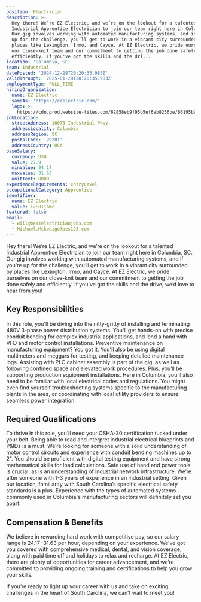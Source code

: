 ```yaml
---
position: Electrician
description: >-
  Hey there! We’re EZ Electric, and we’re on the lookout for a talented
  Industrial Apprentice Electrician to join our team right here in Columbia, SC.
  Our gig involves working with automated manufacturing systems, and if you're
  up for the challenge, you’ll get to work in a vibrant city surrounded by
  places like Lexington, Irmo, and Cayce. At EZ Electric, we pride ourselves on
  our close-knit team and our commitment to getting the job done safely and
  efficiently. If you've got the skills and the dri...
location: 'Columbia, SC'
team: Industrial
datePosted: '2024-12-28T20:20:35.983Z'
validThrough: '2025-01-28T20:20:35.983Z'
employmentType: FULL_TIME
hiringOrganization:
  name: EZ Electric
  sameAs: 'https://ezelectric.com/'
  logo: >-
    https://cdn.prod.website-files.com/62858eb9f95b5ef6ab8256be/66195b93d011344d05b98867_ez-electric-logo.svg
jobLocation:
  streetAddress: 10073 Industrial Pkwy.
  addressLocality: Columbia
  addressRegion: SC
  postalCode: '29201'
  addressCountry: USA
baseSalary:
  currency: USD
  value: 27.9
  minValue: 24.17
  maxValue: 31.63
  unitText: HOUR
experienceRequirements: entryLevel
occupationalCategory: Apprentice
identifier:
  name: EZ Electric
  value: EZE81jomc
featured: false
email:
  - will@bestelectricianjobs.com
  - Michael.Mckeaige@pes123.com
---
```




Hey there! We’re EZ Electric, and we’re on the lookout for a talented Industrial Apprentice Electrician to join our team right here in Columbia, SC. Our gig involves working with automated manufacturing systems, and if you're up for the challenge, you’ll get to work in a vibrant city surrounded by places like Lexington, Irmo, and Cayce. At EZ Electric, we pride ourselves on our close-knit team and our commitment to getting the job done safely and efficiently. If you've got the skills and the drive, we’d love to hear from you!

## Key Responsibilities

In this role, you'll be diving into the nitty-gritty of installing and terminating 480V 3-phase power distribution systems. You'll get hands-on with precise conduit bending for complex industrial applications, and lend a hand with VFD and motor control installations. Preventive maintenance on manufacturing equipment? You got it. You'll also be using digital multimeters and meggars for testing, and keeping detailed maintenance logs. Assisting with PLC cabinet assembly is part of the gig, as well as following confined space and elevated work procedures. Plus, you’ll be supporting production equipment installations. Here in Columbia, you’ll also need to be familiar with local electrical codes and regulations. You might even find yourself troubleshooting systems specific to the manufacturing plants in the area, or coordinating with local utility providers to ensure seamless power integration.

## Required Qualifications

To thrive in this role, you’ll need your OSHA-30 certification tucked under your belt. Being able to read and interpret industrial electrical blueprints and P&IDs is a must. We’re looking for someone with a solid understanding of motor control circuits and experience with conduit bending machines up to 2". You should be proficient with digital testing equipment and have strong mathematical skills for load calculations. Safe use of hand and power tools is crucial, as is an understanding of industrial network infrastructure. We’re after someone with 1-3 years of experience in an industrial setting. Given our location, familiarity with South Carolina’s specific electrical safety standards is a plus. Experience with the types of automated systems commonly used in Columbia's manufacturing sectors will definitely set you apart.

## Compensation & Benefits

We believe in rewarding hard work with competitive pay, so our salary range is $24.17-$31.63 per hour, depending on your experience. We’ve got you covered with comprehensive medical, dental, and vision coverage, along with paid time off and holidays to relax and recharge. At EZ Electric, there are plenty of opportunities for career advancement, and we’re committed to providing ongoing training and certifications to help you grow your skills.

If you’re ready to light up your career with us and take on exciting challenges in the heart of South Carolina, we can’t wait to meet you!